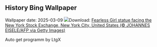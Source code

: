 ## History Bing Wallpaper
Wallpaper date: 2025-03-09
![](https://www.bing.com/th?id=OHR.FearlessWomen_EN-GB0884411482_UHD.jpg&w=1000)Download: [Fearless Girl statue facing the New York Stock Exchange, New York City, United States (© JOHANNES EISELE/AFP via Getty Images)](https://www.bing.com/th?id=OHR.FearlessWomen_EN-GB0884411482_UHD.jpg)

Auto get programm by LtgX
